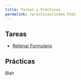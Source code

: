```yaml
---
title: Tareas y Prácticas
permalink: /practicas/index.html
---
```


## Tareas

*  [Rellenar Formulario](2022-02-14-github-alu-form)

## Prácticas 

Blah